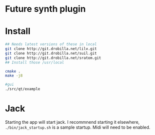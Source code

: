 # Future synth plugin

# Install

```sh
## Needs latest versions of these in local
git clone http://git.drobilla.net/lilv.git
git clone http://git.drobilla.net/suil.git
git clone http://git.drobilla.net/sratom.git
## Install those /usr/local

cmake .
make -j8

#gui
./src/qt/example
```

# Jack

Starting the app will start jack. I recommnend starting it elsewhere, `./bin/jack_startup.sh` is a sample startup. Midi will need to be enabled.
